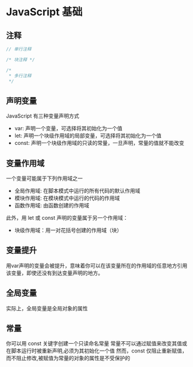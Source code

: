 # JavaScript 基础

## 注释

```js
// 单行注释

/* 块注释 */

/*
 * 多行注释
 */
```

## 声明变量

JavaScript 有三种变量声明方式

- var: 声明一个变量，可选择将其初始化为一个值
- let: 声明一个块级作用域的局部变量，可选择将其初始化为一个值
- const: 声明一个块级作用域的只读的常量，一旦声明，常量的值就不能改变

## 变量作用域

一个变量可能属于下列作用域之一

- 全局作用域: 在脚本模式中运行的所有代码的默认作用域
- 模块作用域: 在模块模式中运行的代码的作用域
- 函数作用域: 由函数创建的作用域

此外，用 let 或 const 声明的变量属于另一个作用域：

- 块级作用域：用一对花括号创建的作用域（块）

## 变量提升

用var声明的变量会被提升，意味着你可以在该变量所在的作用域的任意地方引用该变量，即使还没有到达变量声明的地方。

## 全局变量

实际上，全局变量是全局对象的属性

## 常量

你可以用 const 关键字创建一个只读命名常量
常量不可以通过赋值来改变其值或在脚本运行时被重新声明,必须为其初始化一个值
然而，const 仅阻止重新赋值，而不阻止修改,被赋值为常量的对象的属性是不受保护的
